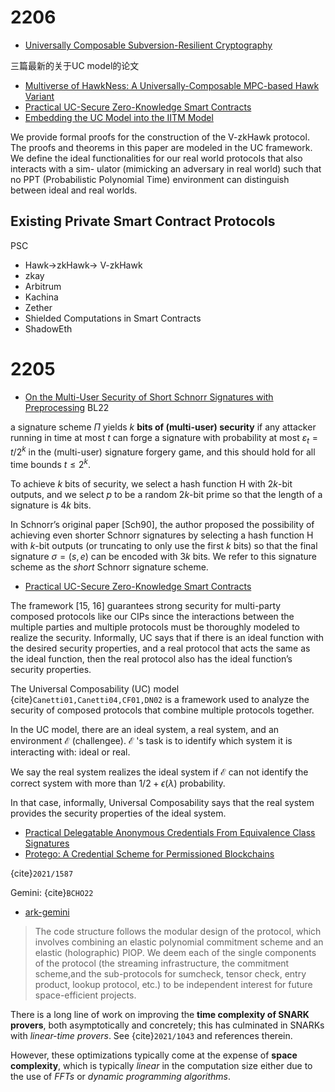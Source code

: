 # 2206

- [Universally Composable Subversion-Resilient Cryptography](https://link.springer.com/chapter/10.1007/978-3-031-06944-4_10) 

三篇最新的关于UC model的论文
- [Multiverse of HawkNess: A Universally-Composable MPC-based Hawk Variant](https://eprint.iacr.org/2022/421.pdf)
- [Practical UC-Secure Zero-Knowledge Smart  Contracts](https://eprint.iacr.org/2022/670.pdf)
- [Embedding the UC Model into the IITM Model](https://link.springer.com/chapter/10.1007/978-3-031-07085-3_9)



We provide formal proofs for the construction of the V-zkHawk protocol. The proofs
and theorems in this paper are modeled in the UC framework. We define the
ideal functionalities for our real world protocols that also interacts with a sim-
ulator (mimicking an adversary in real world) such that no PPT (Probabilistic
Polynomial Time) environment can distinguish between ideal and real worlds.

## Existing Private Smart Contract Protocols
PSC

- Hawk->zkHawk-> V-zkHawk
- zkay
- Arbitrum
- Kachina
- Zether
- Shielded Computations in Smart Contracts
- ShadowEth




# 2205
- [On the Multi-User Security of Short Schnorr Signatures with Preprocessing](https://link.springer.com/chapter/10.1007/978-3-031-07085-3_21) BL22

a signature scheme $\Pi$ yields $k$ **bits of (multi-user) security** if any attacker running in time at most $t$ can forge a signature with probability at most $\varepsilon_{t}=t / 2^{k}$ in the (multi-user) signature forgery game, and this should hold for all time bounds $t \leq 2^{k}$. 

To achieve $k$ bits of security, we select a hash function $\mathrm{H}$ with $2 k$-bit outputs, and we select $p$ to be a random $2 k$-bit prime so that the length of a signature is $4 k$ bits.

In Schnorr’s original paper [Sch90], the author proposed the possibility of
achieving even shorter Schnorr signatures by selecting a hash function $\mathrm{H}$ with $k$-bit outputs (or truncating to only use the first $k$ bits) so that the final signature $\sigma=(s, e)$ can be encoded with $3 k$ bits. We refer to this signature scheme as the *short* Schnorr signature scheme. 




- [Practical UC-Secure Zero-Knowledge Smart Contracts](https://eprint.iacr.org/2022/670.pdf)

The framework [15, 16] guarantees strong security for
multi-party composed protocols like our CIPs since the interactions between the
multiple parties and multiple protocols must be thoroughly modeled to realize
the security. Informally, UC says that if there is an ideal function with the
desired security properties, and a real protocol that acts the same as the ideal
function, then the real protocol also has the ideal function’s security properties.

The Universal Composability (UC) model {cite}`Canetti01,Canetti04,CF01,DN02` is a framework used to analyze the security of composed protocols that combine multiple protocols together.  

In the UC model, there are an ideal system, a real system, and an environment $\mathcal{E}$ (challengee). $\mathcal{E}$ 's task is to identify which system it is interacting with: ideal or real. 

We say the real system realizes the ideal system if $\mathcal{E}$ can not identify the correct system with more than $1 / 2+\epsilon(\lambda)$ probability. 

In that case, informally, Universal Composability says that the real system provides the security properties of the ideal system. 

- [Practical Delegatable Anonymous Credentials From Equivalence Class Signatures](https://eprint.iacr.org/2022/680.pdf)
- [Protego: A Credential Scheme for Permissioned Blockchains](https://eprint.iacr.org/2022/661.pdf)

{cite}`2021/1587`

Gemini: {cite}`BCHO22`

- [ark-gemini](https://github.com/arkworks-rs/gemini)


> The code structure follows the modular design of the protocol, which involves combining an elastic polynomial commitment scheme and an elastic (holographic) PIOP. 
We deem each of the single components of the protocol (the streaming infrastructure, the commitment scheme,and the sub-protocols for sumcheck, tensor check, entry product, lookup protocol, etc.) to be independent interest for future space-efficient projects.


There is a long line of work on improving the **time complexity of SNARK provers**, both asymptotically and concretely; this has culminated in SNARKs with *linear-time provers*. See {cite}`2021/1043` and references therein.

However, these optimizations typically come at the expense of **space complexity**, which is typically *linear* in the computation size either due to the use of *FFTs* or *dynamic programming algorithms*.


```{nb-exec-table}
```
